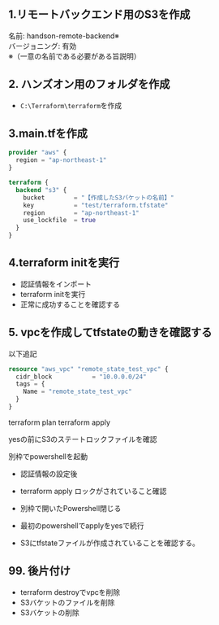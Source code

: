 
## 1.リモートバックエンド用のS3を作成
名前: handson-remote-backend※ \
バージョニング: 有効 \
※（一意の名前である必要がある旨説明）

## 2. ハンズオン用のフォルダを作成
- `C:\Terraform\terraform`を作成

## 3.main.tfを作成

```terraform
provider "aws" {
  region = "ap-northeast-1"
}

terraform {
  backend "s3" {
    bucket        = "【作成したS3バケットの名前】"
    key           = "test/terraform.tfstate"
    region        = "ap-northeast-1"
    use_lockfile  = true
  }
}
```

## 4.terraform initを実行
- 認証情報をインポート
- terraform initを実行
- 正常に成功することを確認する

## 5. vpcを作成してtfstateの動きを確認する

以下追記
```terraform
resource "aws_vpc" "remote_state_test_vpc" {
  cidr_block           = "10.0.0.0/24"
  tags = {
    Name = "remote_state_test_vpc"
  }
}
```

terraform plan
terraform apply

yesの前にS3のステートロックファイルを確認

別枠でpowershellを起動

- 認証情報の設定後
- terraform apply ロックがされていること確認
- 別枠で開いたPowershell閉じる

- 最初のpowershellでapplyをyesで続行
- S3にtfstateファイルが作成されていることを確認する。

## 99. 後片付け

- terraform destroyでvpcを削除
- S3バケットのファイルを削除
- S3バケットの削除


